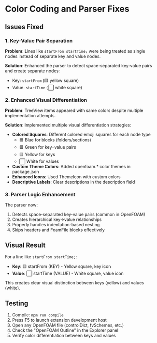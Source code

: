 # Color Coding and Parser Fixes

## Issues Fixed

### 1. Key-Value Pair Separation
**Problem**: Lines like `startFrom startTime;` were being treated as single nodes instead of separate key and value nodes.

**Solution**: Enhanced the parser to detect space-separated key-value pairs and create separate nodes:
- Key: `startFrom` (🟨 yellow square) 
- Value: `startTime` (⬜ white square)

### 2. Enhanced Visual Differentiation
**Problem**: TreeView items appeared with same colors despite multiple implementation attempts.

**Solution**: Implemented multiple visual differentiation strategies:
- **Colored Squares**: Different colored emoji squares for each node type
  - 🟦 Blue for blocks (folders/sections)
  - 🟩 Green for key=value pairs  
  - 🟨 Yellow for keys
  - ⬜ White for values
- **Custom Theme Colors**: Added openfoam.* color themes in package.json
- **Enhanced Icons**: Used ThemeIcon with custom colors
- **Descriptive Labels**: Clear descriptions in the description field

### 3. Parser Logic Enhancement
The parser now:
1. Detects space-separated key-value pairs (common in OpenFOAM)
2. Creates hierarchical key→value relationships
3. Properly handles indentation-based nesting
4. Skips headers and FoamFile blocks effectively

## Visual Result
For a line like `startFrom startTime;`:
- **Key**: 🟨 startFrom (KEY) - Yellow square, key icon
- **Value**: ⬜ startTime (VALUE) - White square, value icon

This creates clear visual distinction between keys (yellow) and values (white).

## Testing
1. Compile: `npm run compile`
2. Press F5 to launch extension development host
3. Open any OpenFOAM file (controlDict, fvSchemes, etc.)
4. Check the "OpenFOAM Outline" in the Explorer panel
5. Verify color differentiation between keys and values
